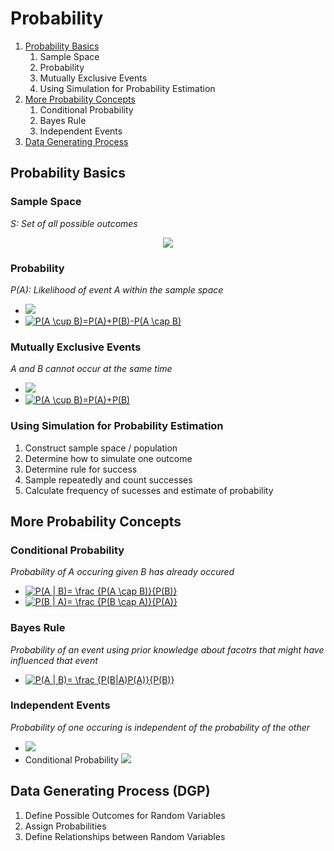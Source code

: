 # Probability
1. [Probability Basics](#probability-basics)
    1. Sample Space
    2. Probability
    3. Mutually Exclusive Events
    4. Using Simulation for Probability Estimation
2. [More Probability Concepts](#more-probability-concepts)
    1. Conditional Probability
    2. Bayes Rule
    3. Independent Events
3. [Data Generating Process](#data-generating-process)

## Probability Basics
### Sample Space
_S: Set of all possible outcomes_
<p align="center">
  <img src="https://www.mathsisfun.com/data/images/probability-sample-space.svg">
</p>

### Probability
_P(A):  Likelihood of event A within the sample space_
- <img src="https://render.githubusercontent.com/render/math?math=0 \leq P(A) \leq 1">
- <a href="https://www.codecogs.com/eqnedit.php?latex=\inline&space;P(A&space;\cup&space;B)=P(A)&plus;P(B)-P(A&space;\cap&space;B)" target="_blank"><img src="https://latex.codecogs.com/svg.latex?\inline&space;P(A&space;\cup&space;B)=P(A)&plus;P(B)-P(A&space;\cap&space;B)" title="P(A \cup B)=P(A)+P(B)-P(A \cap B)" /></a>

### Mutually Exclusive Events
_A and B cannot occur at the same time_
- <img src="https://render.githubusercontent.com/render/math?math=P(A \cap B) = 0">
- <a href="https://www.codecogs.com/eqnedit.php?latex=\inline&space;P(A&space;\cup&space;B)=P(A)&plus;P(B)" target="_blank"><img src="https://latex.codecogs.com/svg.latex?\inline&space;P(A&space;\cup&space;B)=P(A)&plus;P(B)" title="P(A \cup B)=P(A)+P(B)" /></a>

### Using Simulation for Probability Estimation
1. Construct sample space / population
2. Determine how to simulate one outcome
3. Determine rule for success
4. Sample repeatedly and count successes
5. Calculate frequency of sucesses and estimate of probability

## More Probability Concepts
### Conditional Probability
_Probability of A occuring given B has already occured_
- <a href="https://www.codecogs.com/eqnedit.php?latex=\inline&space;P(A&space;|&space;B)=&space;\frac&space;{P(A&space;\cap&space;B)}{P(B)}" target="_blank"><img src="https://latex.codecogs.com/svg.latex?\inline&space;P(A&space;|&space;B)=&space;\frac&space;{P(A&space;\cap&space;B)}{P(B)}" title="P(A | B)= \frac {P(A \cap B)}{P(B)}" /></a>
- <a href="https://www.codecogs.com/eqnedit.php?latex=\inline&space;P(B&space;|&space;A)=&space;\frac&space;{P(B&space;\cap&space;A)}{P(A)}" target="_blank"><img src="https://latex.codecogs.com/svg.latex?\inline&space;P(B&space;|&space;A)=&space;\frac&space;{P(B&space;\cap&space;A)}{P(A)}" title="P(B | A)= \frac {P(B \cap A)}{P(A)}" /></a>

### Bayes Rule
_Probability of an event using prior knowledge about facotrs that might have influenced that event_
- <a href="https://www.codecogs.com/eqnedit.php?latex=\inline&space;P(A&space;|&space;B)=&space;\frac&space;{P(B|A)P(A)}{P(B)}" target="_blank"><img src="https://latex.codecogs.com/svg.latex?\inline&space;P(A&space;|&space;B)=&space;\frac&space;{P(B|A)P(A)}{P(B)}" title="P(A | B)= \frac {P(B|A)P(A)}{P(B)}" /></a>

### Independent Events
_Probability of one occuring is independent of the probability of the other_
- <img src="https://render.githubusercontent.com/render/math?math=P(A \cap B) = P(A)P(B)">
- Conditional Probability <img src="https://render.githubusercontent.com/render/math?math=P(A|B) = P(A)">

## Data Generating Process (DGP)
1. Define Possible Outcomes for Random Variables
2. Assign Probabilities
3. Define Relationships between Random Variables

